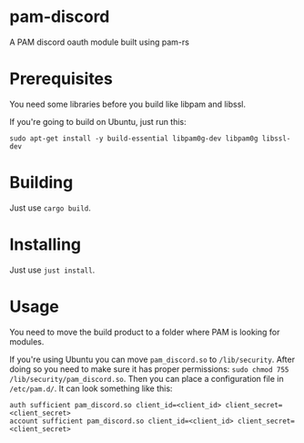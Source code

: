 pam-discord
========

A PAM discord oauth module built using pam-rs

# Prerequisites

You need some libraries before you build like libpam and libssl.

If you're going to build on Ubuntu, just run this:

```
sudo apt-get install -y build-essential libpam0g-dev libpam0g libssl-dev
```

# Building

Just use `cargo build`.

# Installing

Just use `just install`.

# Usage

You need to move the build product to a folder where PAM is looking for modules.

If you're using Ubuntu you can move `pam_discord.so` to `/lib/security`.
After doing so you need to make sure it has proper permissions: `sudo chmod 755 /lib/security/pam_discord.so`.
Then you can place a configuration file in `/etc/pam.d/`. It can look something like this:

```
auth sufficient pam_discord.so client_id=<client_id> client_secret=<client_secret> 
account sufficient pam_discord.so client_id=<client_id> client_secret=<client_secret>
```
